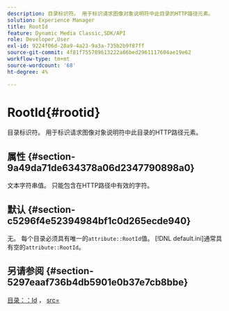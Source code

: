 ```yaml
---
description: 目录标识符。 用于标识请求图像对象说明符中此目录的HTTP路径元素。
solution: Experience Manager
title: RootId
feature: Dynamic Media Classic,SDK/API
role: Developer,User
exl-id: 9224f06d-28a9-4a23-9a3a-735b2b9f87ff
source-git-commit: 4f81f755789613222a66bed2961117604ae19e62
workflow-type: tm+mt
source-wordcount: '68'
ht-degree: 4%

---
```


# RootId{#rootid}

目录标识符。 用于标识请求图像对象说明符中此目录的HTTP路径元素。

## 属性 {#section-9a49da71de634378a06d2347790898a0}

文本字符串值。 只能包含在HTTP路径中有效的字符。

## 默认 {#section-c5296f4e52394984bf1c0d265ecde940}

无。 每个目录必须具有唯一的`attribute::RootId`值。 [!DNL default.ini]通常具有空的`attribute::RootId`。

## 另请参阅 {#section-5297eaaf736b4db5901e0b37e7cb8bbe}

[目录：：Id](/help/aem-is-ir-api/is-api/image-catalog/image-serving-api-ref/c-image-catalog-reference/c-image-svg-data-reference/c-image-data-reference/r-id-cat.md) ， [src=](../../../../../is-api/http-ref/image-serving-api-ref/c-http-protocol-reference/c-command-reference/r-src.md#reference-f6506637778c4c69bf106a7924a91ab1)
